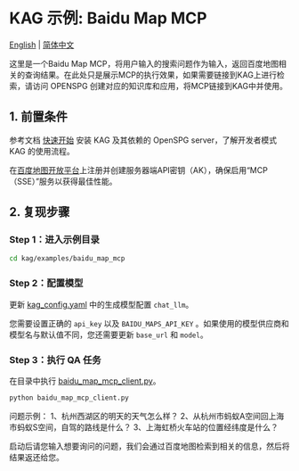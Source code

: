 # KAG 示例: Baidu Map MCP

[English](./README.md) |
[简体中文](./README_cn.md)

这里是一个Baidu Map MCP，将用户输入的搜索问题作为输入，返回百度地图相关的查询结果。在此处只是展示MCP的执行效果，如果需要链接到KAG上进行检索，请访问 OPENSPG 创建对应的知识库和应用，将MCP链接到KAG中并使用。

## 1. 前置条件

参考文档 [快速开始](https://openspg.yuque.com/ndx6g9/0.6/quzq24g4esal7q17) 安装 KAG 及其依赖的 OpenSPG server，了解开发者模式 KAG 的使用流程。

在[百度地图开放平台](https://lbsyun.baidu.com/apiconsole/key)上注册并创建服务器端API密钥（AK），确保启用“MCP（SSE）”服务以获得最佳性能。

## 2. 复现步骤

### Step 1：进入示例目录

```bash
cd kag/examples/baidu_map_mcp
```

### Step 2：配置模型

更新 [kag_config.yaml](./kag_config.yaml) 中的生成模型配置 ``chat_llm``。

您需要设置正确的 ``api_key`` 以及 ``BAIDU_MAPS_API_KEY`` 。如果使用的模型供应商和模型名与默认值不同，您还需要更新 ``base_url`` 和 ``model``。

### Step 3：执行 QA 任务

在目录中执行 [baidu_map_mcp_client.py](./baidu_map_mcp_client.py)。

```bash
python baidu_map_mcp_client.py
```
问题示例：
1、杭州西湖区的明天的天气怎么样？
2、从杭州市蚂蚁A空间回上海市蚂蚁S空间，自驾的路线是什么？
3、上海虹桥火车站的位置经纬度是什么？

启动后请您输入想要询问的问题，我们会通过百度地图检索到相关的信息，然后将结果返还给您。


